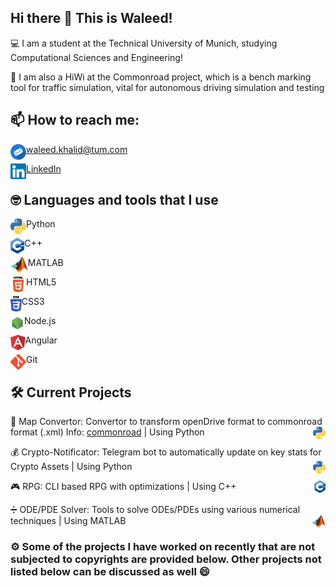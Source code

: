 ## Hi there 👋 This is Waleed!

:computer: I am a student at the Technical University of Munich, studying Computational Sciences and Engineering! 

:car: I am also a HiWi at the Commonroad project, which is a bench marking tool for traffic simulation, vital for autonomous driving simulation and testing 

## 📫 How to reach me:

<img align="left" alt="Email" height="25px" src="/Icons/Email1.png"/> [waleed.khalid@tum.com](mailto:notadilnaqvi@gmail.com)<br />

<img align="left" alt="LinkedIn" height="25px" src="/Icons/LinkedIn.png"/>[LinkedIn](https://www.linkedin.com/in/waleedbk/)<br />

## :nerd_face: Languages and tools that I use

<img align="left" alt="Email" height="25px" src="/Icons/python3.png" /> Python

<img align="left" height="25px" src="/Icons/c++.png" /> C++

<img align="left" alt="Email" height="25px" src="/Icons/matlab.png" /> MATLAB

<img align="left" alt="Email" height="25px" src="/Icons/html.png" /> HTML5

<img align="left" alt="Email" height="25px" src="/Icons/css.png" /> CSS3

<img align="left" alt="Email" height="25px" src="/Icons/node.png" /> Node.js

<img align="left" alt="Email" height="25px" src="/Icons/angular.png" /> Angular

<img align="left" alt="Email" height="25px" src="/Icons/git.png" /> Git

## :hammer_and_wrench: Current Projects
:vertical_traffic_light: Map Convertor: Convertor to transform openDrive format to commonroad format (.xml) Info: [commonroad](https://commonroad.in.tum.de/) | Using <img align="right" alt="Email" height="20px" src="/Icons/python3.png" /> Python  

:moneybag: Crypto-Notificator: Telegram bot to automatically update on key stats for Crypto Assets | Using <img align="right" alt="Email" height="20px" src="/Icons/python3.png" /> Python

:video_game: RPG: CLI based RPG with optimizations | Using <img align="right" height="20px" src="/Icons/c++.png" /> C++

:heavy_division_sign: ODE/PDE Solver: Tools to solve ODEs/PDEs using various numerical techniques | Using <img align="right" alt="Email" height="20px" src="/Icons/matlab.png" /> MATLAB

### :gear: Some of the projects I have worked on recently that are not subjected to copyrights are provided below. Other projects not listed below can be discussed as well :smile:<br />
